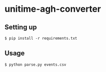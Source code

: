 # unitime-agh-converter

## Setting up
```shell
$ pip install -r requirements.txt
```

## Usage
```shell
$ python parse.py events.csv
```
